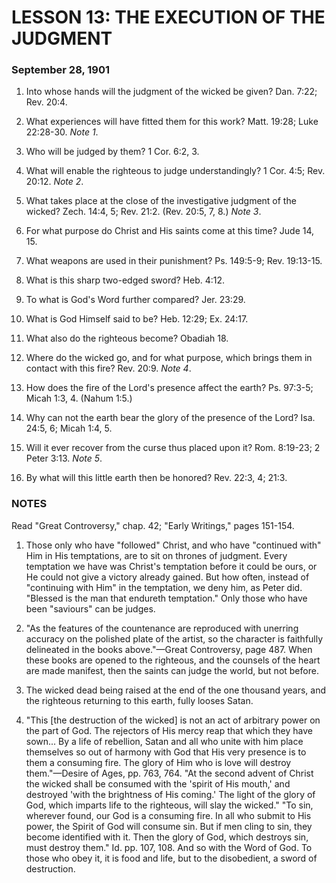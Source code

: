 # LESSON 13: THE EXECUTION OF THE JUDGMENT

### September 28, 1901

1. Into whose hands will the judgment of the wicked be given? Dan. 7:22; Rev. 20:4.

2. What experiences will have fitted them for this work? Matt. 19:28; Luke 22:28-30. *Note 1*.

3. Who will be judged by them? 1 Cor. 6:2, 3.

4. What will enable the righteous to judge understandingly? 1 Cor. 4:5; Rev. 20:12. *Note 2*.

5. What takes place at the close of the investigative judgment of the wicked? Zech. 14:4, 5; Rev. 21:2. (Rev. 20:5, 7, 8.) *Note 3*.

6. For what purpose do Christ and His saints come at this time? Jude 14, 15.

7. What weapons are used in their punishment? Ps. 149:5-9; Rev. 19:13-15.

8. What is this sharp two-edged sword? Heb. 4:12.

9. To what is God's Word further compared? Jer. 23:29.

10. What is God Himself said to be? Heb. 12:29; Ex. 24:17.

11. What also do the righteous become? Obadiah 18.

12. Where do the wicked go, and for what purpose, which brings them in contact with this fire? Rev. 20:9. *Note 4*.

13. How does the fire of the Lord's presence affect the earth? Ps. 97:3-5; Micah 1:3, 4. (Nahum 1:5.)

14. Why can not the earth bear the glory of the presence of the Lord? Isa. 24:5, 6; Micah 1:4, 5.

15. Will it ever recover from the curse thus placed upon it? Rom. 8:19-23; 2 Peter 3:13. *Note 5*.

16. By what will this little earth then be honored? Rev. 22:3, 4; 21:3.

### NOTES

Read "Great Controversy," chap. 42; "Early Writings," pages 151-154.

1. Those only who have "followed" Christ, and who have "continued with" Him in His temptations, are to sit on thrones of judgment. Every temptation we have was Christ's temptation before it could be ours, or He could not give a victory already gained. But how often, instead of "continuing with Him" in the temptation, we deny him, as Peter did. "Blessed is the man that endureth temptation." Only those who have been "saviours" can be judges.

2. "As the features of the countenance are reproduced with unerring accuracy on the polished plate of the artist, so the character is faithfully delineated in the books above."—Great Controversy, page 487. When these books are opened to the righteous, and the counsels of the heart are made manifest, then the saints can judge the world, but not before.

3. The wicked dead being raised at the end of the one thousand years, and the righteous returning to this earth, fully looses Satan.

4. "This [the destruction of the wicked] is not an act of arbitrary power on the part of God. The rejectors of His mercy reap that which they have sown... By a life of rebellion, Satan and all who unite with him place themselves so out of harmony with God that His very presence is to them a consuming fire. The glory of Him who is love will destroy them."—Desire of Ages, pp. 763, 764. "At the second advent of Christ the wicked shall be consumed with the 'spirit of His mouth,' and destroyed 'with the brightness of His coming.' The light of the glory of God, which imparts life to the righteous, will slay the wicked." "To sin, wherever found, our God is a consuming fire. In all who submit to His power, the Spirit of God will consume sin. But if men cling to sin, they become identified with it. Then the glory of God, which destroys sin, must destroy them." Id. pp. 107, 108. And so with the Word of God. To those who obey it, it is food and life, but to the disobedient, a sword of destruction.

